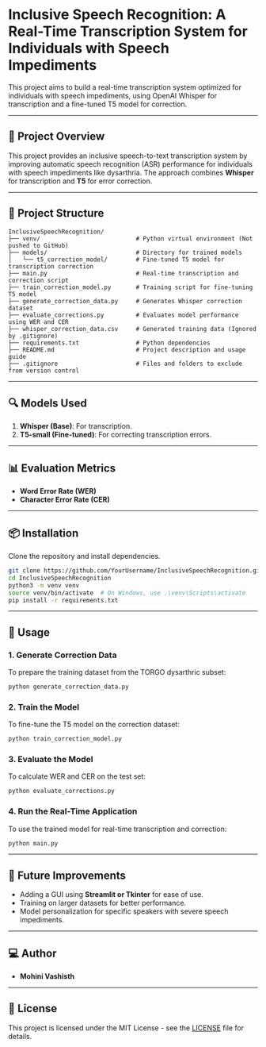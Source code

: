 
# Inclusive Speech Recognition: A Real-Time Transcription System for Individuals with Speech Impediments

This project aims to build a real-time transcription system optimized for individuals with speech impediments, using OpenAI Whisper for transcription and a fine-tuned T5 model for correction.

---

## 📌 Project Overview

This project provides an inclusive speech-to-text transcription system by improving automatic speech recognition (ASR) performance for individuals with speech impediments like dysarthria. The approach combines **Whisper** for transcription and **T5** for error correction.

---

## 📂 Project Structure

```
InclusiveSpeechRecognition/
├── venv/                           # Python virtual environment (Not pushed to GitHub)
├── models/                         # Directory for trained models
│   └── t5_correction_model/        # Fine-tuned T5 model for transcription correction
├── main.py                         # Real-time transcription and correction script
├── train_correction_model.py       # Training script for fine-tuning T5 model
├── generate_correction_data.py     # Generates Whisper correction dataset
├── evaluate_corrections.py         # Evaluates model performance using WER and CER
├── whisper_correction_data.csv     # Generated training data (Ignored by .gitignore)
├── requirements.txt                # Python dependencies
├── README.md                       # Project description and usage guide
├── .gitignore                      # Files and folders to exclude from version control
```

---

## 🔍 Models Used

1. **Whisper (Base)**: For transcription.  
2. **T5-small (Fine-tuned)**: For correcting transcription errors.

---

## 📊 Evaluation Metrics

- **Word Error Rate (WER)**
- **Character Error Rate (CER)**

---

## 📦 Installation

Clone the repository and install dependencies.

```bash
git clone https://github.com/YourUsername/InclusiveSpeechRecognition.git
cd InclusiveSpeechRecognition
python3 -m venv venv
source venv/bin/activate  # On Windows, use .\venv\Scripts\activate
pip install -r requirements.txt
```

---

## 🚀 Usage

### 1. Generate Correction Data
To prepare the training dataset from the TORGO dysarthric subset:
```bash
python generate_correction_data.py
```

### 2. Train the Model
To fine-tune the T5 model on the correction dataset:
```bash
python train_correction_model.py
```

### 3. Evaluate the Model
To calculate WER and CER on the test set:
```bash
python evaluate_corrections.py
```

### 4. Run the Real-Time Application
To use the trained model for real-time transcription and correction:
```bash
python main.py
```

---

## 📌 Future Improvements

- Adding a GUI using **Streamlit or Tkinter** for ease of use.
- Training on larger datasets for better performance.
- Model personalization for specific speakers with severe speech impediments.

---

## 💻 Author

- **Mohini Vashisth**  

---

## 📄 License

This project is licensed under the MIT License - see the [LICENSE](LICENSE) file for details.
